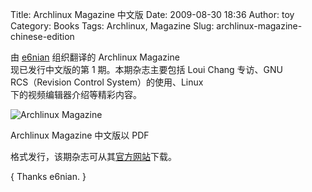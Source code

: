 Title: Archlinux Magazine 中文版
Date: 2009-08-30 18:36
Author: toy
Category: Books
Tags: Archlinux, Magazine
Slug: archlinux-magazine-chinese-edition

由 [e6nian](http://archlinux.cn/) 组织翻译的 Archlinux Magazine  
现已发行中文版的第 1 期。本期杂志主要包括 Loui Chang 专访、GNU  
RCS（Revision Control System）的使用、Linux  
下的视频编辑器介绍等精彩内容。

![Archlinux
Magazine](http://i.linuxtoy.org/images/2009/08/arch\_mag.png)

Archlinux Magazine 中文版以 PDF  

格式发行，该期杂志可从其[官方网站](http://archlinux.cn/magazine/2009/08/archlinux-magazine-cn-issue01.html)下载。

{ Thanks e6nian. }
